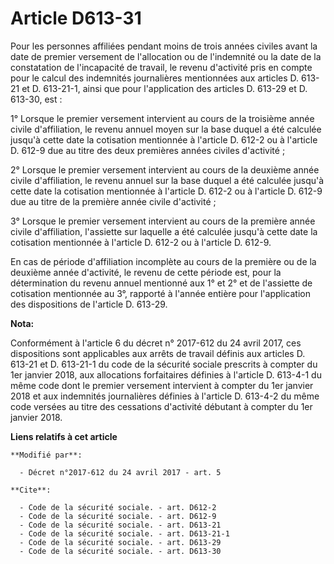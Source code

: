 # Article D613-31

Pour les personnes affiliées pendant moins de trois années civiles avant la date de premier versement de l'allocation ou de
l'indemnité ou la date de la constatation de l'incapacité de travail, le revenu d'activité pris en compte pour le calcul des
indemnités journalières mentionnées aux articles D. 613-21 et D. 613-21-1, ainsi que pour l'application des articles D.
613-29 et D. 613-30, est : 

1° Lorsque le premier versement intervient au cours de la troisième année civile d'affiliation, le revenu annuel moyen sur la
base duquel a été calculée jusqu'à cette date la cotisation mentionnée à l'article D. 612-2 ou à l'article D. 612-9 due au
titre des deux premières années civiles d'activité ; 

2° Lorsque le premier versement intervient au cours de la deuxième année civile d'affiliation, le revenu annuel sur la base
duquel a été calculée jusqu'à cette date la cotisation mentionnée à l'article D. 612-2 ou à l'article D. 612-9 due au titre
de la première année civile d'activité ; 

3° Lorsque le premier versement intervient au cours de la première année civile d'affiliation, l'assiette sur laquelle a été
calculée jusqu'à cette date la cotisation mentionnée à l'article D. 612-2 ou à l'article D. 612-9. 

En cas de période d'affiliation incomplète au cours de la première ou de la deuxième année d'activité, le revenu de cette
période est, pour la détermination du revenu annuel mentionné aux 1° et 2° et de l'assiette de cotisation mentionnée au 3°,
rapporté à l'année entière pour l'application des dispositions de l'article D. 613-29.

**Nota:**

Conformément à l'article 6 du décret n° 2017-612 du 24 avril 2017, ces dispositions sont applicables aux arrêts de travail
définis aux articles D. 613-21 et D. 613-21-1 du code de la sécurité sociale prescrits à compter du 1er janvier 2018, aux
allocations forfaitaires définies à l'article D. 613-4-1 du même code dont le premier versement intervient à compter du 1er
janvier 2018 et aux indemnités journalières définies à l'article D. 613-4-2 du même code versées au titre des cessations
d'activité débutant à compter du 1er janvier 2018.

**Liens relatifs à cet article**

	**Modifié par**:

	  - Décret n°2017-612 du 24 avril 2017 - art. 5

	**Cite**:

	  - Code de la sécurité sociale. - art. D612-2
	  - Code de la sécurité sociale. - art. D612-9
	  - Code de la sécurité sociale. - art. D613-21
	  - Code de la sécurité sociale. - art. D613-21-1
	  - Code de la sécurité sociale. - art. D613-29
	  - Code de la sécurité sociale. - art. D613-30

